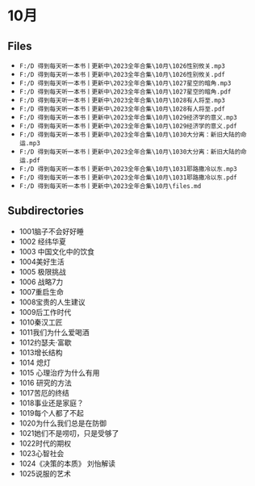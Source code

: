 # 10月

## Files

- `F:/D 得到每天听一本书丨更新中\2023全年合集\10月\1026性别攸关.mp3`
- `F:/D 得到每天听一本书丨更新中\2023全年合集\10月\1026性别攸关.pdf`
- `F:/D 得到每天听一本书丨更新中\2023全年合集\10月\1027星空的暗角.mp3`
- `F:/D 得到每天听一本书丨更新中\2023全年合集\10月\1027星空的暗角.pdf`
- `F:/D 得到每天听一本书丨更新中\2023全年合集\10月\1028有人将至.mp3`
- `F:/D 得到每天听一本书丨更新中\2023全年合集\10月\1028有人将至.pdf`
- `F:/D 得到每天听一本书丨更新中\2023全年合集\10月\1029经济学的意义.mp3`
- `F:/D 得到每天听一本书丨更新中\2023全年合集\10月\1029经济学的意义.pdf`
- `F:/D 得到每天听一本书丨更新中\2023全年合集\10月\1030大分离：新旧大陆的命运.mp3`
- `F:/D 得到每天听一本书丨更新中\2023全年合集\10月\1030大分离：新旧大陆的命运.pdf`
- `F:/D 得到每天听一本书丨更新中\2023全年合集\10月\1031耶路撒冷以东.mp3`
- `F:/D 得到每天听一本书丨更新中\2023全年合集\10月\1031耶路撒冷以东.pdf`
- `F:/D 得到每天听一本书丨更新中\2023全年合集\10月\files.md`

## Subdirectories

- 1001脑子不会好好睡
- 1002 经纬华夏
- 1003 中国文化中的饮食
- 1004美好生活
- 1005 极限挑战
- 1006 战略7力
- 1007重启生命
- 1008宝贵的人生建议
- 1009后工作时代
- 1010秦汉工匠
- 1011我们为什么爱喝酒
- 1012约瑟夫·富歇
- 1013增长结构
- 1014 熄灯
- 1015 心理治疗为什么有用
- 1016 研究的方法
- 1017苦厄的终结
- 1018事业还是家庭？
- 1019每个人都了不起
- 1020为什么我们总是在防御
- 1021她们不是唠叨，只是受够了
- 1022时代的期权
- 1023心智社会
- 1024《决策的本质》  刘怡解读
- 1025说服的艺术

